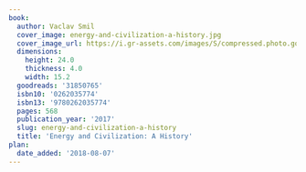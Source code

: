 ```yaml
---
book:
  author: Vaclav Smil
  cover_image: energy-and-civilization-a-history.jpg
  cover_image_url: https://i.gr-assets.com/images/S/compressed.photo.goodreads.com/books/1488952920l/31850765._SX318_.jpg
  dimensions:
    height: 24.0
    thickness: 4.0
    width: 15.2
  goodreads: '31850765'
  isbn10: '0262035774'
  isbn13: '9780262035774'
  pages: 568
  publication_year: '2017'
  slug: energy-and-civilization-a-history
  title: 'Energy and Civilization: A History'
plan:
  date_added: '2018-08-07'
---
```

